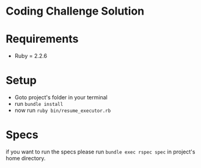 # Coding Challenge Solution
# Requirements
- Ruby = 2.2.6

# Setup
- Goto project's folder in your terminal
- run `bundle install`
- now run `ruby bin/resume_executor.rb`

# Specs
if you want to run the specs please run `bundle exec rspec spec` in project's home directory.
